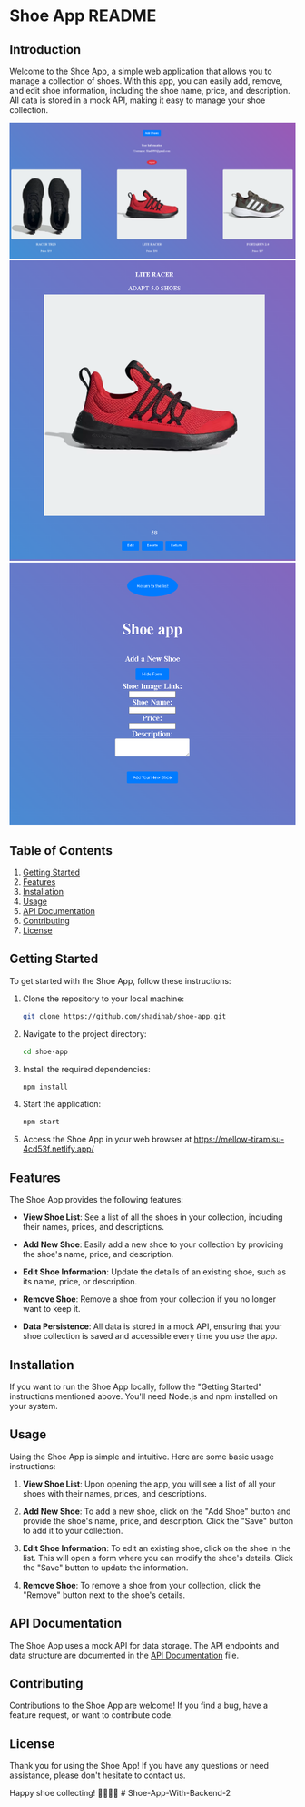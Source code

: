 # Shoe App README

## Introduction

Welcome to the Shoe App, a simple web application that allows you to manage a collection of shoes. With this app, you can easily add, remove, and edit shoe information, including the shoe name, price, and description. All data is stored in a mock API, making it easy to manage your shoe collection.

![Shoe App 1](./src/assets/01.PNG)
![Shoe App 3](./src/assets/04.PNG)
![Shoe App 2](./src/assets/02.PNG)

## Table of Contents

1. [Getting Started](#getting-started)
2. [Features](#features)
3. [Installation](#installation)
4. [Usage](#usage)
5. [API Documentation](#api-documentation)
6. [Contributing](#contributing)
7. [License](#license)

## Getting Started

To get started with the Shoe App, follow these instructions:

1. Clone the repository to your local machine:

   ```bash
   git clone https://github.com/shadinab/shoe-app.git
   ```

2. Navigate to the project directory:

   ```bash
   cd shoe-app
   ```

3. Install the required dependencies:

   ```bash
   npm install
   ```

4. Start the application:

   ```bash
   npm start
   ```

5. Access the Shoe App in your web browser at https://mellow-tiramisu-4cd53f.netlify.app/

## Features

The Shoe App provides the following features:

- **View Shoe List**: See a list of all the shoes in your collection, including their names, prices, and descriptions.

- **Add New Shoe**: Easily add a new shoe to your collection by providing the shoe's name, price, and description.

- **Edit Shoe Information**: Update the details of an existing shoe, such as its name, price, or description.

- **Remove Shoe**: Remove a shoe from your collection if you no longer want to keep it.

- **Data Persistence**: All data is stored in a mock API, ensuring that your shoe collection is saved and accessible every time you use the app.

## Installation

If you want to run the Shoe App locally, follow the "Getting Started" instructions mentioned above. You'll need Node.js and npm installed on your system.

## Usage

Using the Shoe App is simple and intuitive. Here are some basic usage instructions:

1. **View Shoe List**: Upon opening the app, you will see a list of all your shoes with their names, prices, and descriptions.

2. **Add New Shoe**: To add a new shoe, click on the "Add Shoe" button and provide the shoe's name, price, and description. Click the "Save" button to add it to your collection.

3. **Edit Shoe Information**: To edit an existing shoe, click on the shoe in the list. This will open a form where you can modify the shoe's details. Click the "Save" button to update the information.

4. **Remove Shoe**: To remove a shoe from your collection, click the "Remove" button next to the shoe's details.

## API Documentation

The Shoe App uses a mock API for data storage. The API endpoints and data structure are documented in the [API Documentation](api-documentation.md) file.

## Contributing

Contributions to the Shoe App are welcome! If you find a bug, have a feature request, or want to contribute code.

## License

Thank you for using the Shoe App! If you have any questions or need assistance, please don't hesitate to contact us.

Happy shoe collecting! 👟👞👠👢
#   S h o e - A p p - W i t h - B a c k e n d - 2 
 
 
